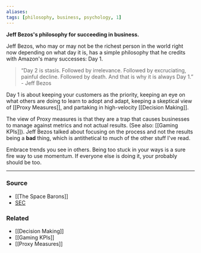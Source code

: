 ```yaml
---
aliases: 
tags: [philosophy, business, psychology, 1]
---
```

**Jeff Bezos's philosophy for succeeding in business.**

Jeff Bezos, who may or may not be the richest person in the world right now depending on what day it is, has a simple philosophy that he credits with Amazon's many successes: Day 1.

> “Day 2 is stasis. Followed by irrelevance. Followed by excruciating, painful decline. Followed by death. And that is why it is always Day 1.” - Jeff Bezos
> 

Day 1 is about keeping your customers as the priority, keeping an eye on what others are doing to learn to adopt and adapt, keeping a skeptical view of [[Proxy Measures]], and partaking in high-velocity [[Decision Making]].

The view of Proxy measures is that they are a trap that causes businesses to manage against metrics and not actual results. (See also: [[Gaming KPIs]]). Jeff Bezos talked about focusing on the process and not the results being a **bad** thing, which is antithetical to much of the other stuff I've read. 

Embrace trends you see in others. Being too stuck in your ways is a sure fire way to use momentum. If everyone else is doing it, your probably should be too.

---

### Source
- [[The Space Barons]]
- [SEC](https://www.sec.gov/Archives/edgar/data/1018724/000119312517120198/d373368dex991.htm)

### Related
- [[Decision Making]] 
- [[Gaming KPIs]] 
- [[Proxy Measures]]